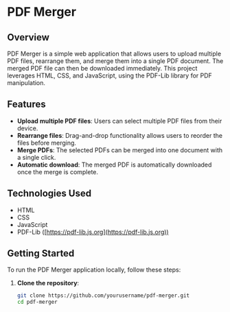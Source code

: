 
# PDF Merger

## Overview

PDF Merger is a simple web application that allows users to upload multiple PDF files, rearrange them, and merge them into a single PDF document. The merged PDF file can then be downloaded immediately. This project leverages HTML, CSS, and JavaScript, using the PDF-Lib library for PDF manipulation.

## Features

- **Upload multiple PDF files**: Users can select multiple PDF files from their device.
- **Rearrange files**: Drag-and-drop functionality allows users to reorder the files before merging.
- **Merge PDFs**: The selected PDFs can be merged into one document with a single click.
- **Automatic download**: The merged PDF is automatically downloaded once the merge is complete.

## Technologies Used

- HTML
- CSS
- JavaScript
- PDF-Lib ([https://pdf-lib.js.org](https://pdf-lib.js.org))

## Getting Started

To run the PDF Merger application locally, follow these steps:

1. **Clone the repository**:
   ```bash
   git clone https://github.com/yourusername/pdf-merger.git
   cd pdf-merger
